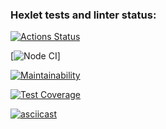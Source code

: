 ### Hexlet tests and linter status:
[![Actions Status](https://github.com/applepeachmemo/frontend-project-46/workflows/hexlet-check/badge.svg)](https://github.com/applepeachmemo/frontend-project-46/actions)

[![Node CI](https://github.com/applepeachmemo/frontend-project-46/actions/workflows/nodejs.yml/badge.svg)]

[![Maintainability](https://api.codeclimate.com/v1/badges/48a7bd81978d8f018192/maintainability)](https://codeclimate.com/github/applepeachmemo/frontend-project-46/maintainability)

[![Test Coverage](https://api.codeclimate.com/v1/badges/48a7bd81978d8f018192/test_coverage)](https://codeclimate.com/github/applepeachmemo/frontend-project-46/test_coverage)

[![asciicast](https://asciinema.org/a/nufWfjBflSGpxKCQH7G2o7UME.svg)](https://asciinema.org/a/nufWfjBflSGpxKCQH7G2o7UME)